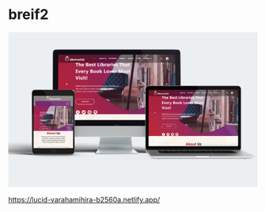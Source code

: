 # breif2
<img src="PSD_10_Desktop_Laptop_and_Tablet.jpg" alt="mockup"/>

https://lucid-varahamihira-b2560a.netlify.app/
